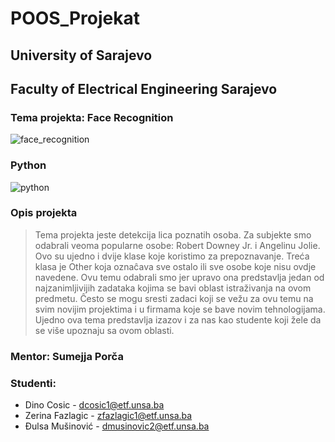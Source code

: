 # POOS_Projekat
## University of Sarajevo
## Faculty of Electrical Engineering Sarajevo

### Tema projekta: Face Recognition
![face_recognition](https://cdn3.iconfinder.com/data/icons/new-apple-product-solid/24/face_recognition-512.png)
### Python
![python](https://www.python.org/static/community_logos/python-logo-master-v3-TM-flattened.png)

### Opis projekta
>Tema projekta jeste detekcija lica poznatih osoba. Za subjekte smo odabrali veoma popularne osobe: Robert Downey Jr. i Angelinu Jolie. Ovo su ujedno i dvije klase koje koristimo za prepoznavanje. Treća klasa je Other koja oznaĉava sve ostalo ili sve osobe koje nisu ovdje navedene. Ovu temu odabrali smo jer upravo ona predstavlja jedan od najzanimljivijih zadataka kojima se bavi oblast istraživanja na ovom predmetu. Ĉesto se mogu sresti zadaci koji se vežu za ovu temu na svim novijim projektima i u firmama koje se bave novim tehnologijama. Ujedno ova tema predstavlja izazov i za nas kao studente koji žele da se više upoznaju sa ovom oblasti.

### Mentor: Sumejja Porča
### Studenti:
  * Dino Cosic - dcosic1@etf.unsa.ba
  * Zerina Fazlagic - zfazlagic1@etf.unsa.ba
  * Đulsa Mušinović - dmusinovic2@etf.unsa.ba
